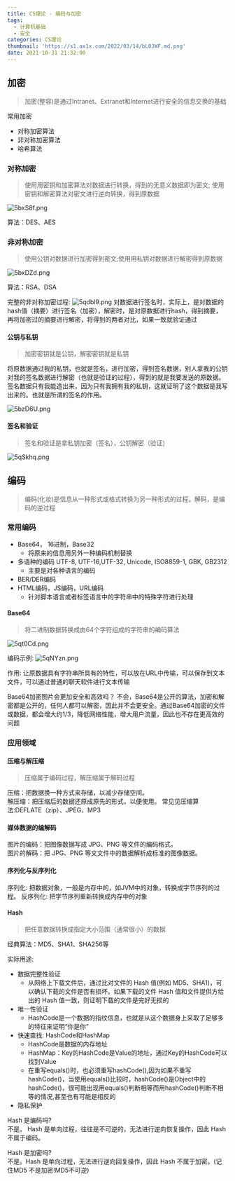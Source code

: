 ```yaml
---
title: CS理论 - 编码与加密
tags:
  - 计算机基础
  - 安全
categories: CS理论
thumbnail: 'https://s1.ax1x.com/2022/03/14/bL0JWF.md.png'
date: 2021-10-31 21:32:00
---
```


## 加密

> 加密(整容)是通过Intranet、Extranet和Internet进行安全的信息交换的基础

常用加密
- 对称加密算法
- 非对称加密算法
- 哈希算法
<!-- more -->
### 对称加密

>  使⽤用密钥和加密算法对数据进行转换，得到的无意义数据即为密⽂; 使用密钥和解密算法对密⽂进行逆向转换，得到原数据

![5bxS8f.png](https://z3.ax1x.com/2021/10/28/5bxS8f.png)

算法：DES、AES

### 非对称加密

> 使⽤公钥对数据进行加密得到密文;使⽤用私钥对数据进⾏解密得到原数据

![5bxDZd.png](https://z3.ax1x.com/2021/10/28/5bxDZd.png)

算法：RSA、DSA


完整的非对称加密过程:
![5qdbl9.png](https://z3.ax1x.com/2021/10/28/5qdbl9.png)
对数据进行签名时，实际上，是对数据的hash值（摘要）进行签名（加密），解密时，是对原数据进行hash，得到摘要，再将加密过的摘要进行解密，将得到的两者对比，如果一致就验证通过


#### 公钥与私钥

> 加密密钥就是公钥，解密密钥就是私钥


将原数据通过我的私钥，也就是签名，进行加密，得到签名数据，别人拿我的公钥对我的签名数据进行解密（也就是验证的过程），得到的就是我要发送的原数据。签名数据只有我能造出来，因为只有我拥有我的私钥，这就证明了这个数据是我写出来的。也就是所谓的签名的作用。

![5bzD6U.png](https://z3.ax1x.com/2021/10/28/5bzD6U.png)

#### 签名和验证

> 签名和验证是拿私钥加密（签名），公钥解密（验证）

![5qSkhq.png](https://z3.ax1x.com/2021/10/28/5qSkhq.png)


## 编码

> 编码(化妆)是信息从一种形式或格式转换为另一种形式的过程。解码，是编码的逆过程

### 常用编码
-  Base64， 16进制，Base32
	+ 将原来的信息用另外一种编码机制替换
-  多语种的编码 UTF-8, UTF-16,UTF-32, Unicode, ISO8859-1, GBK, GB2312
	+  主要是对各种语言的编码
-  BER/DER编码
-  HTML编码，JS编码，URL编码
	+ 针对脚本语言或者标签语言中的字符串中的特殊字符进行处理


#### Base64

> 将二进制数据转换成由64个字符组成的字符串的编码算法

![5qt0Cd.png](https://z3.ax1x.com/2021/10/28/5qt0Cd.png)

编码示例:
![5qNYzn.png](https://z3.ax1x.com/2021/10/28/5qNYzn.png)

作用: 让原数据具有字符串所具有的特性，可以放在URL中传输，可以保存到文本文件，可以通过普通的聊天软件进行文本传输

Base64加密图片会更加安全和高效吗？
不会，Base64是公开的算法，加密和解密都是公开的，任何人都可以解密，因此并不会更安全。通过Base64加密的文件或数据，都会增大约1/3，降低网络性能，增大用户流量，因此也不存在更高效的问题


### 应用领域

#### 压缩与解压缩

> 压缩属于编码过程，解压缩属于解码过程

压缩：把数据换一种方式来存储，以减少存储空间。  
解压缩：把压缩后的数据还原成原先的形式，以便使用。
常⻅见压缩算法:DEFLATE（zip）、JPEG、MP3


#### 媒体数据的编解码

图片的编码：把图像数据写成 JPG、PNG 等⽂件的编码格式。  
图⽚的解码：把 JPG、PNG 等⽂文件中的数据解析成标准的图像数据。


#### 序列化与反序列化

序列化: 把数据对象，一般是内存中的，如JVM中的对象，转换成字节序列的过程。
反序列化: 把字节序列重新转换成内存中的对象

#### Hash

> 把任意数据转换成指定大小范围（通常很小）的数据

经典算法：MD5、SHA1、SHA256等

实际用途:
- 数据完整性验证
	- 从⽹络上下载文件后，通过比对文件的 Hash 值(例如 MD5、SHA1)，可以确认下载的文件是否有损坏。如果下载的文件 Hash 值和文件提供方给出的 Hash 值一致，则证明下载的文件是完好无损的
- 唯一性验证
	- HashCode是一个数据的指纹信息，也就是从这个数据身上采取了足够多的特征来证明“你是你”
- 快速查找: HashCode和HashMap
	- HashCode是数据的内存地址
	- HashMap：Key的HashCode是Value的地址，通过Key的HashCode可以找到Value
	- 在重写equals()时，也必须重写hashCode(),因为如果不重写hashCode()，当使用equals()比较时，hashCode()是Object中的hashCode()，很可能出现用equals()判断相等而用hashCode()判断不相等的情况,甚至也有可能是相反的
- 隐私保护


Hash 是编码吗?  
不是。 Hash 是单向过程，往往是不可逆的，无法进行逆向恢复操作，因此 Hash 不属于编码。
  
Hash 是加密吗?  
不是。Hash 是单向过程，无法进行逆向回复操作，因此 Hash 不属于加密。(记住MD5 不是加密!MD5不可逆)